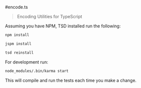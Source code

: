 #encode.ts

> Encoding Utilities for TypeScript

Assuming you have NPM, TSD installed run the following:

```bash
npm install
```

```bash
jspm install
```

```bash
tsd reinstall
```

For development run:

```bash
node_modules/.bin/karma start
```

This will compile and run the tests each time you make a change.